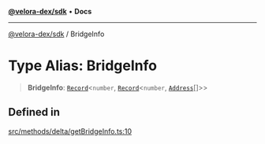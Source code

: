 [**@velora-dex/sdk**](../README.md) • **Docs**

***

[@velora-dex/sdk](../globals.md) / BridgeInfo

# Type Alias: BridgeInfo

> **BridgeInfo**: [`Record`](../-internal-/type-aliases/Record.md)\<`number`, [`Record`](../-internal-/type-aliases/Record.md)\<`number`, [`Address`](Address.md)[]\>\>

## Defined in

[src/methods/delta/getBridgeInfo.ts:10](https://github.com/VeloraDEX/sdk/blob/feat/extend_delta_orders_filtering/src/methods/delta/getBridgeInfo.ts#L10)
